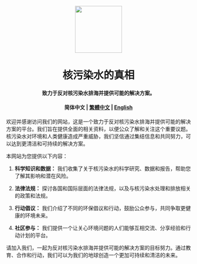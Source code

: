 <p align="center">
    <img height="128" src='https://Nuc.PJ568.eu.org/zh-Hans-CN/favicon.svg'/>
</p>
<h1 align="center">
    核污染水的真相
</h1>
<h4 align="center">
    致力于反对核污染水排海并提供可能的解决方案。
</h4>
<h4 align="center">
    简体中文 |
    <a href="README_zh-Hant-CN.md"> 繁體中文</a> |
    <a href="README_EN.md"> English</a>
</h4>

欢迎并感谢访问我们的网站，这是一个致力于反对核污染水排海并提供可能的解决方案的平台。我们旨在提供全面的相关资料，以便公众了解和关注这个重要议题。核污染水对环境和人类健康造成严重威胁，我们坚信通过集结信息和共同努力，可以达到更清洁和可持续的解决方案。

本网站为您提供以下内容：

1. **科学知识和数据：** 我们收集了关于核污染水的科学研究、数据和报告，帮助您了解其影响和潜在风险。

2. **法律法规：** 探讨各国和国际层面的法律法规，以及与核污染水处理和排放相关的政策和法规。

3. **行动倡议：** 我们介绍了不同的环保倡议和行动，鼓励公众参与，共同争取更健康的环境未来。

4. **社区参与：** 我们提供一个让关心环境问题的人们能够互相交流、分享经验和行动计划的平台。

请加入我们，一起为反对核污染水排海并提供可能的解决方案的目标努力。通过教育、合作和行动，我们可以为我们的地球创造一个更加可持续和清洁的未来。
